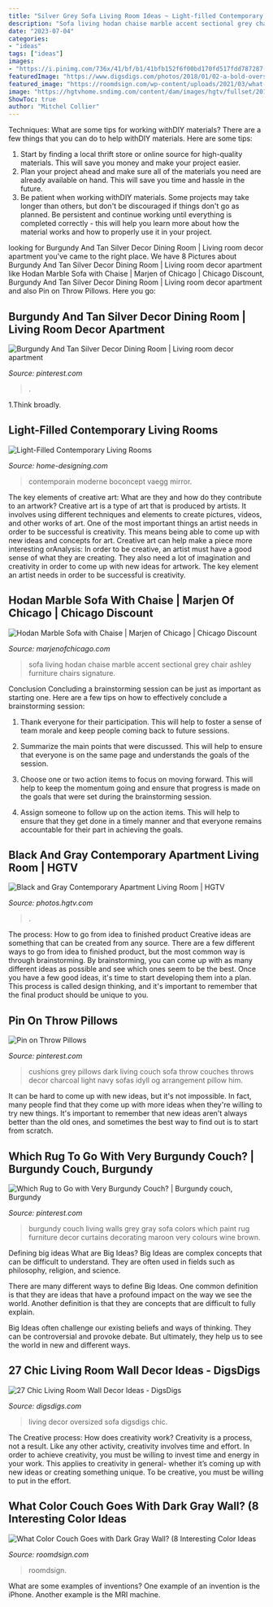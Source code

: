 ```yaml
---
title: "Silver Grey Sofa Living Room Ideas ~ Light-filled Contemporary Living Rooms"
description: "Sofa living hodan chaise marble accent sectional grey chair ashley furniture chairs signature"
date: "2023-07-04"
categories:
- "ideas"
tags: ["ideas"]
images:
- "https://i.pinimg.com/736x/41/bf/b1/41bfb152f6f00bd170fd517fdd787287--neutral-pillows-grey-pillows.jpg"
featuredImage: "https://www.digsdigs.com/photos/2018/01/02-a-bold-oversized-artwork-over-the-sofa-is-a-cool-colorful-statement.jpg"
featured_image: "https://roomdsign.com/wp-content/uploads/2021/03/what-color-couch-goes-with-dark-gray-wall.jpg"
image: "https://hgtvhome.sndimg.com/content/dam/images/hgtv/fullset/2014/5/23/0/DP_Preston-Lee-gray-contemporary-masculine-living-room_h.jpg.rend.hgtvcom.616.462.suffix/1401383322119.jpeg"
ShowToc: true
author: "Mitchel Collier"
---
```



Techniques: What are some tips for working withDIY materials?
There are a few things that you can do to help withDIY materials. Here are some tips: 
1. Start by finding a local thrift store or online source for high-quality materials. This will save you money and make your project easier. 
2. Plan your project ahead and make sure all of the materials you need are already available on hand. This will save you time and hassle in the future. 
3. Be patient when working withDIY materials. Some projects may take longer than others, but don't be discouraged if things don't go as planned. Be persistent and continue working until everything is completed correctly - this will help you learn more about how the material works and how to properly use it in your project.

	

		
looking for Burgundy And Tan Silver Decor Dining Room | Living room decor apartment you've came to the right place. We have 8 Pictures about Burgundy And Tan Silver Decor Dining Room | Living room decor apartment like Hodan Marble Sofa with Chaise | Marjen of Chicago | Chicago Discount, Burgundy And Tan Silver Decor Dining Room | Living room decor apartment and also Pin on Throw Pillows. Here you go:
		
    
## Burgundy And Tan Silver Decor Dining Room | Living Room Decor Apartment

<img loading=lazy src="https://i.pinimg.com/736x/3c/0e/93/3c0e937f53e59c611b412823b0d98b3a.jpg" onerror="this.onerror=null;this.src='https://tse3.mm.bing.net/th?id=OIP.Myr1nFqrIPd_f9JocgwjNwHaIJ&amp;pid=15.1';" alt="Burgundy And Tan Silver Decor Dining Room | Living room decor apartment">

_Source: pinterest.com_

>. 

	

1.Think broadly.

    
## Light-Filled Contemporary Living Rooms

<img loading=lazy src="http://cdn.home-designing.com/wp-content/uploads/2012/12/modern-living-room-in-neutrals.jpg" onerror="this.onerror=null;this.src='https://tse1.mm.bing.net/th?id=OIP.GaQBrQyNZntF4spaMbb-ywHaHa&amp;pid=15.1';" alt="Light-Filled Contemporary Living Rooms">

_Source: home-designing.com_

>contemporain moderne boconcept vaegg mirror. 

	

The key elements of creative art: What are they and how do they contribute to an artwork?
Creative art is a type of art that is produced by artists. It involves using different techniques and elements to create pictures, videos, and other works of art. One of the most important things an artist needs in order to be successful is creativity. This means being able to come up with new ideas and concepts for art. Creative art can help make a piece more interesting orAnalysis: In order to be creative, an artist must have a good sense of what they are creating. They also need a lot of imagination and creativity in order to come up with new ideas for artwork. The key element an artist needs in order to be successful is creativity.

    
## Hodan Marble Sofa With Chaise | Marjen Of Chicago | Chicago Discount

<img loading=lazy src="http://www.marjenofchicago.com/sites/default/files/79700-18-21-11-T-C.jpg" onerror="this.onerror=null;this.src='https://tse4.mm.bing.net/th?id=OIP.dspQwRbOtvH-um-l6Zc44AHaF7&amp;pid=15.1';" alt="Hodan Marble Sofa with Chaise | Marjen of Chicago | Chicago Discount">

_Source: marjenofchicago.com_

>sofa living hodan chaise marble accent sectional grey chair ashley furniture chairs signature. 

	

Conclusion
Concluding a brainstorming session can be just as important as starting one. Here are a few tips on how to effectively conclude a brainstorming session:
1. Thank everyone for their participation. This will help to foster a sense of team morale and keep people coming back to future sessions.

2. Summarize the main points that were discussed. This will help to ensure that everyone is on the same page and understands the goals of the session.

3. Choose one or two action items to focus on moving forward. This will help to keep the momentum going and ensure that progress is made on the goals that were set during the brainstorming session.

4. Assign someone to follow up on the action items. This will help to ensure that they get done in a timely manner and that everyone remains accountable for their part in achieving the goals.

    
## Black And Gray Contemporary Apartment Living Room | HGTV

<img loading=lazy src="https://hgtvhome.sndimg.com/content/dam/images/hgtv/fullset/2014/5/23/0/DP_Preston-Lee-gray-contemporary-masculine-living-room_h.jpg.rend.hgtvcom.616.462.suffix/1401383322119.jpeg" onerror="this.onerror=null;this.src='https://tse4.mm.bing.net/th?id=OIP.05Er5h9aLOug4VRzVld4MQHaFj&amp;pid=15.1';" alt="Black and Gray Contemporary Apartment Living Room | HGTV">

_Source: photos.hgtv.com_

>. 

	

The process: How to go from idea to finished product
Creative ideas are something that can be created from any source. There are a few different ways to go from idea to finished product, but the most common way is through brainstorming. By brainstorming, you can come up with as many different ideas as possible and see which ones seem to be the best. Once you have a few good ideas, it's time to start developing them into a plan. This process is called design thinking, and it's important to remember that the final product should be unique to you.

    
## Pin On Throw Pillows

<img loading=lazy src="https://i.pinimg.com/736x/41/bf/b1/41bfb152f6f00bd170fd517fdd787287--neutral-pillows-grey-pillows.jpg" onerror="this.onerror=null;this.src='https://tse3.mm.bing.net/th?id=OIP.p0xUl-xZlUPgCXudpL0g9gHaLH&amp;pid=15.1';" alt="Pin on Throw Pillows">

_Source: pinterest.com_

>cushions grey pillows dark living couch sofa throw couches throws decor charcoal light navy sofas idyll og arrangement pillow him. 

	

It can be hard to come up with new ideas, but it's not impossible. In fact, many people find that they come up with more ideas when they're willing to try new things. It's important to remember that new ideas aren't always better than the old ones, and sometimes the best way to find out is to start from scratch.

    
## Which Rug To Go With Very Burgundy Couch? | Burgundy Couch, Burgundy

<img loading=lazy src="https://i.pinimg.com/736x/68/f5/d5/68f5d532551b563fb79bca289ae950fc--burgundy-curtains-burgundy-couch.jpg" onerror="this.onerror=null;this.src='https://tse1.mm.bing.net/th?id=OIP.Q7v_wi2NFg1vxu7WkmlcWAAAAA&amp;pid=15.1';" alt="Which Rug to Go with Very Burgundy Couch? | Burgundy couch, Burgundy">

_Source: pinterest.com_

>burgundy couch living walls grey gray sofa colors which paint rug furniture decor curtains decorating maroon very colours wine brown. 

	

Defining big ideas
What are Big Ideas?
Big Ideas are complex concepts that can be difficult to understand. They are often used in fields such as philosophy, religion, and science.

There are many different ways to define Big Ideas. One common definition is that they are ideas that have a profound impact on the way we see the world. Another definition is that they are concepts that are difficult to fully explain.

Big Ideas often challenge our existing beliefs and ways of thinking. They can be controversial and provoke debate. But ultimately, they help us to see the world in new and different ways.

    
## 27 Chic Living Room Wall Decor Ideas - DigsDigs

<img loading=lazy src="https://www.digsdigs.com/photos/2018/01/02-a-bold-oversized-artwork-over-the-sofa-is-a-cool-colorful-statement.jpg" onerror="this.onerror=null;this.src='https://tse4.mm.bing.net/th?id=OIP.Su2hw37WQklZKuoOsblC9gHaJ4&amp;pid=15.1';" alt="27 Chic Living Room Wall Decor Ideas - DigsDigs">

_Source: digsdigs.com_

>living decor oversized sofa digsdigs chic. 

	

The Creative process: How does creativity work?
Creativity is a process, not a result. Like any other activity, creativity involves time and effort. In order to achieve creativity, you must be willing to invest time and energy in your work. This applies to creativity in general- whether it’s coming up with new ideas or creating something unique. To be creative, you must be willing to put in the effort.

    
## What Color Couch Goes With Dark Gray Wall? (8 Interesting Color Ideas

<img loading=lazy src="https://roomdsign.com/wp-content/uploads/2021/03/what-color-couch-goes-with-dark-gray-wall.jpg" onerror="this.onerror=null;this.src='https://tse1.mm.bing.net/th?id=OIP.km6JrUkA106Rn0LkTlfXdgHaEK&amp;pid=15.1';" alt="What Color Couch Goes with Dark Gray Wall? (8 Interesting Color Ideas">

_Source: roomdsign.com_

>roomdsign. 

	

What are some examples of inventions?
One example of an invention is the iPhone. Another example is the MRI machine.

